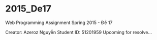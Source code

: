 # 2015_De17
Web Programming Assignment Spring 2015 - Đề 17

Creator: Azeroz Nguyễn
Student ID: 51201959
Upcoming for resolve...
